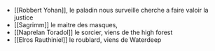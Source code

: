 
- [[Robbert Yohan]], le paladin nous surveille cherche a faire valoir la justice
- [[Sagrimm]] le maitre des masques, 
- [[Naprelan Toradol]] le sorcier,  viens de the high forest
- [[Elros Rauthiniel]] le roublard, viens de Waterdeep
